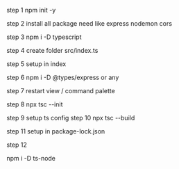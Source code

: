 step 1
npm init -y

step 2
install all package need like express nodemon cors

step 3
npm i -D typescript

step 4
create folder src/index.ts

step 5
setup in index

step 6
npm i -D @types/express or any

step 7
restart view / command palette

step 8
npx tsc --init

step 9
setup ts config
step 10
npx tsc --build

step 11
setup in package-lock.json

step 12

npm i -D ts-node
